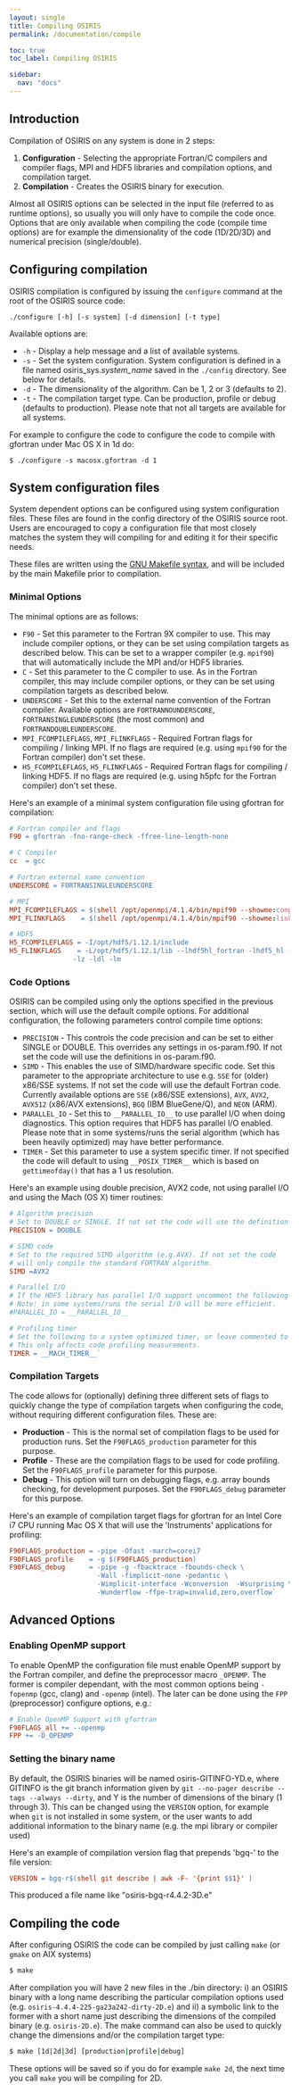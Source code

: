 ```yaml
---
layout: single
title: Compiling OSIRIS
permalink: /documentation/compile

toc: true
toc_label: Compiling OSIRIS

sidebar:
  nav: "docs"
---
```



## Introduction

Compilation of OSIRIS on any system is done in 2 steps:

1. **Configuration** - Selecting the appropriate Fortran/C compilers and compiler flags, MPI and HDF5 libraries and compilation options, and compilation target.
2. **Compilation** - Creates the OSIRIS binary for execution.

Almost all OSIRIS options can be selected in the input file (referred to as runtime options), so usually you will only have to compile the code once. Options that are only available when compiling the code (compile time options) are for example the dimensionality of the code (1D/2D/3D) and numerical precision (single/double).


## Configuring compilation

OSIRIS compilation is configured by issuing the `configure` command at the root of the OSIRIS source code:

```text
./configure [-h] [-s system] [-d dimension] [-t type]
```

Available options are:

- `-h` - Display a help message and a list of available systems.
- `-s` - Set the system configuration. System configuration is defined in a file named osiris_sys.*system_name* saved in the `./config` directory. See below for details.
- `-d` - The dimensionality of the algorithm. Can be 1, 2 or 3 (defaults   to 2).
- `-t` - The compilation target type. Can be production, profile or debug (defaults to production). Please note that not all targets are available for all systems.

For example to configure the code to configure the code to compile with gfortran under Mac OS X in 1d do:

```
$ ./configure -s macosx.gfortran -d 1
```

## System configuration files

System dependent options can be configured using system configuration files. These files are found in the config directory of the OSIRIS source root. Users are encouraged to copy a configuration file that most closely matches the system they will compiling for and editing it for their specific needs.

These files are written using the [GNU Makefile syntax](http://www.gnu.org/software/make/), and will be included by the main Makefile prior to compilation.

### Minimal Options

The minimal options are as follows:

- `F90` - Set this parameter to the Fortran 9X compiler to use. This may include compiler options, or they can be set using compilation targets as described below. This can be set to a wrapper compiler (e.g. `mpif90`) that will automatically include the MPI and/or HDF5 libraries.
- `C` - Set this parameter to the C compiler to use. As in the Fortran compiler, this may include compiler options, or they can be set using compilation targets as described below.
- `UNDERSCORE` - Set this to the external name convention of the Fortran compiler. Available options are `FORTRANNOUNDERSCORE`, `FORTRANSINGLEUNDERSCORE` (the most common) and `FORTRANDOUBLEUNDERSCORE`.
- `MPI_FCOMPILEFLAGS`, `MPI_FLINKFLAGS` - Required Fortran flags for compiling / linking MPI. If no flags are required (e.g. using `mpif90` for the Fortran compiler) don't set these.
- `H5_FCOMPILEFLAGS`, `H5_FLINKFLAGS` - Required Fortran flags for compiling / linking HDF5. If no flags are required (e.g. using h5pfc for the Fortran compiler) don't set these.

Here's an example of a minimal system configuration file using gfortran for compilation:

```makefile
# Fortran compiler and flags
F90 = gfortran -fno-range-check -ffree-line-length-none

# C Compiler
cc  = gcc

# Fortran external name convention
UNDERSCORE = FORTRANSINGLEUNDERSCORE

# MPI
MPI_FCOMPILEFLAGS = $(shell /opt/openmpi/4.1.4/bin/mpif90 --showme:compile)
MPI_FLINKFLAGS    = $(shell /opt/openmpi/4.1.4/bin/mpif90 --showme:link)

# HDF5
H5_FCOMPILEFLAGS = -I/opt/hdf5/1.12.1/include
H5_FLINKFLAGS    = -L/opt/hdf5/1.12.1/lib --lhdf5hl_fortran -lhdf5_hl -lhdf5_fortran.a -lhdf5 \
                -lz -ldl -lm
```

### Code Options

OSIRIS can be compiled using only the options specified in the previous section, which will use the default compile options. For additional configuration, the following parameters control compile time options:

- `PRECISION` - This controls the code precision and can be set to   either SINGLE or DOUBLE. This overrides any settings in os-param.f90. If not set the code will use the definitions in os-param.f90.
- `SIMD` - This enables the use of SIMD/hardware specific code. Set   this parameter to the appropriate architecture to use e.g. `SSE` for (older) x86/SSE systems. If not set the code will use the default Fortran code. Currently available options are `SSE` (x86/SSE extensions), `AVX`, `AVX2`, `AVX512` (x86/AVX extensions), `BGQ` (IBM BlueGene/Q), and `NEON` (ARM).
- `PARALLEL_IO` - Set this to `__PARALLEL_IO__` to use parallel I/O when doing diagnostics. This option requires that HDF5 has parallel I/O enabled. Please note that in some systems/runs the serial algorithm (which has been heavily optimized) may have better performance.
- `TIMER` - Set this parameter to use a system specific timer. If not specified the code will default to using `__POSIX_TIMER__` which is based on `gettimeofday()` that has a 1 us resolution.

Here's an example using double precision, AVX2 code, not using parallel I/O and using the Mach (OS X) timer routines:

```makefile
# Algorithm precision
# Set to DOUBLE or SINGLE. If not set the code will use the definition in os-param.f90
PRECISION = DOUBLE

# SIMD code
# Set to the required SIMD algorithm (e.g.AVX). If not set the code
# will only compile the standard FORTRAN algorithm.
SIMD =AVX2

# Parallel I/O
# If the HDF5 library has parallel I/O support uncomment the following to use it.
# Note: in some systems/runs the serial I/O will be more efficient.
#PARALLEL_IO = __PARALLEL_IO__

# Profiling timer
# Set the following to a system optimized timer, or leave commented to use a default one.
# This only affects code profiling measurements.
TIMER = __MACH_TIMER__`
```

### Compilation Targets

The code allows for (optionally) defining three different sets of flags to quickly change the type of compilation targets when configuring the code, without requiring different configuration files. These are:

- **Production** - This is the normal set of compilation flags to be used for production runs. Set the `F90FLAGS_production` parameter for this purpose.
- **Profile** - These are the compilation flags to be used for code profiling. Set the `F90FLAGS_profile` parameter for this purpose.
- **Debug** - This option will turn on debugging flags, e.g. array bounds checking, for development purposes. Set the `F90FLAGS_debug` parameter for this purpose.

Here's an example of compilation target flags for gfortran for an Intel Core i7 CPU running Mac OS X that will use the 'Instruments' applications for profiling:

```makefile
F90FLAGS_production = -pipe -Ofast -march=corei7
F90FLAGS_profile    = -g $(F90FLAGS_production)
F90FLAGS_debug      = -pipe -g -fbacktrace -fbounds-check \
                      -Wall -fimplicit-none -pedantic \
                      -Wimplicit-interface -Wconversion  -Wsurprising \
                      -Wunderflow -ffpe-trap=invalid,zero,overflow`
```

## Advanced Options

### Enabling OpenMP support

To enable OpenMP the configuration file must enable OpenMP support by the Fortran compiler, and define the preprocessor macro `_OPENMP`. The former is compiler dependant, with the most common options being `-fopenmp` (gcc, clang) and `-openmp` (intel). The later can be done using the `FPP` (preprocessor) configure options, e.g.:


```makefile
# Enable OpenMP Support with gfortran
F90FLAGS_all += --openmp
FPP += -D_OPENMP
```

### Setting the binary name

By default, the OSIRIS binaries will be named osiris-GITINFO-YD.e, where GITINFO is the git branch information given by `git --no-pager describe --tags --always --dirty`, and Y is the number of dimensions of the binary (1 through 3). This can be changed using the `VERSION` option, for example when `git` is not installed in some system, or the user wants to add additional information to the binary name (e.g. the mpi library or compiler used)

Here's an example of compilation version flag that prepends 'bgq-' to the file version:

```makefile
VERSION = bgq-r$(shell git describe | awk -F- '{print $$1}' )
```

This produced a file name like "osiris-bgq-r4.4.2-3D.e"

## Compiling the code

After configuring OSIRIS the code can be compiled by just calling `make` (or `gmake` on AIX systems)

```bash
$ make
```

After compilation you will have 2 new files in the ./bin directory: i) an OSIRIS binary with a long name describing the particular compilation options used (e.g. `osiris-4.4.4-225-ga23a242-dirty-2D.e`) and ii) a symbolic link to the former with a short name just describing the dimensions of the compiled binary (e.g. `osiris-2D.e`). The make command can also be used to quickly change the dimensions and/or the compilation target type:

```bash
$ make [1d|2d|3d] [production|profile|debug]
```

These options will be saved so if you do for example `make 2d`, the next time you call `make` you will be compiling for 2D.
